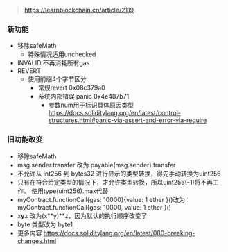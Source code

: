 > https://learnblockchain.cn/article/2119
### 新功能
- 移除safeMath
  - 特殊情况适用unchecked
- INVALID 不再消耗所有gas
- REVERT
  - 使用前缀4个字节区分
    - 常规revert   0x08c379a0
    - 系统内部错误 panic  0x4e487b71
      - 参数num用于标识具体原因类型   https://docs.soliditylang.org/en/latest/control-structures.html#panic-via-assert-and-error-via-require

### 旧功能改变
- 移除safeMath
- msg.sender.transfer 改为 payable(msg.sender).transfer
- 不允许从 int256 到 bytes32 进行显示的类型转换，得先手动转换为uint256
- 只有在符合给定类型的情况下，才允许类型转换，所以uint256(-1)将不再工作。 使用type(uint256).max代替
- myContract.functionCall{gas: 10000}{value: 1 ether }()改为：myContract.functionCall{gas: 10000, value: 1 ether }()
- x**y**z 改为(x**y)**z，因为默认的执行顺序改变了
- byte 类型改为 byte1
- 更多内容  https://docs.soliditylang.org/en/latest/080-breaking-changes.html
